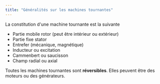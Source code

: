 ```yaml
---
title: "Généralités sur les machines tournantes"
---
```


La constitution d'une machine tournante est la suivante

+ Partie mobile rotor (peut être intérieur ou extérieur)
+ Partie fixe stator
+ Entrefer (mécanique, magnétique)
+ Inducteur ou excitation
+ Cammenbert ou saucisson
+ Champ radial ou axial

Toutes les machines tournantes sont **réversibles**. Elles peuvent être des moteurs ou des générateurs.
